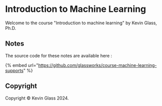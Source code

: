 # Introduction to Machine Learning

Welcome to the course "Introduction to machine learning" by Kevin Glass, Ph.D.

## Notes

The source code for these notes are available here :

{% embed url="https://github.com/glassworks/course-machine-learning-supports" %}


## Copyright

Copyright © Kevin Glass 2024.

